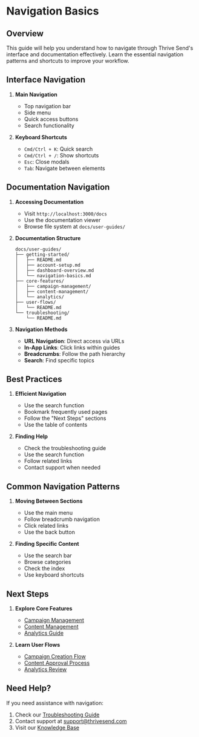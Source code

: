 # Navigation Basics

## Overview

This guide will help you understand how to navigate through Thrive Send's interface and documentation effectively. Learn the essential navigation patterns and shortcuts to improve your workflow.

## Interface Navigation

1. **Main Navigation**
   - Top navigation bar
   - Side menu
   - Quick access buttons
   - Search functionality

2. **Keyboard Shortcuts**
   - `Cmd/Ctrl + K`: Quick search
   - `Cmd/Ctrl + /`: Show shortcuts
   - `Esc`: Close modals
   - `Tab`: Navigate between elements

## Documentation Navigation

1. **Accessing Documentation**
   - Visit `http://localhost:3000/docs`
   - Use the documentation viewer
   - Browse file system at `docs/user-guides/`

2. **Documentation Structure**
   ```
   docs/user-guides/
   ├── getting-started/
   │   ├── README.md
   │   ├── account-setup.md
   │   ├── dashboard-overview.md
   │   └── navigation-basics.md
   ├── core-features/
   │   ├── campaign-management/
   │   ├── content-management/
   │   └── analytics/
   ├── user-flows/
   │   └── README.md
   └── troubleshooting/
       └── README.md
   ```

3. **Navigation Methods**
   - **URL Navigation**: Direct access via URLs
   - **In-App Links**: Click links within guides
   - **Breadcrumbs**: Follow the path hierarchy
   - **Search**: Find specific topics

## Best Practices

1. **Efficient Navigation**
   - Use the search function
   - Bookmark frequently used pages
   - Follow the "Next Steps" sections
   - Use the table of contents

2. **Finding Help**
   - Check the troubleshooting guide
   - Use the search function
   - Follow related links
   - Contact support when needed

## Common Navigation Patterns

1. **Moving Between Sections**
   - Use the main menu
   - Follow breadcrumb navigation
   - Click related links
   - Use the back button

2. **Finding Specific Content**
   - Use the search bar
   - Browse categories
   - Check the index
   - Use keyboard shortcuts

## Next Steps

1. **Explore Core Features**
   - [Campaign Management](../core-features/campaign-management/README.md)
   - [Content Management](../core-features/content-management/README.md)
   - [Analytics Guide](../core-features/analytics/README.md)

2. **Learn User Flows**
   - [Campaign Creation Flow](../user-flows/campaign-creation-flow.md)
   - [Content Approval Process](../user-flows/content-approval-process.md)
   - [Analytics Review](../user-flows/analytics-review.md)

## Need Help?

If you need assistance with navigation:
1. Check our [Troubleshooting Guide](../troubleshooting/README.md)
2. Contact support at support@thrivesend.com
3. Visit our [Knowledge Base](https://help.thrivesend.com) 